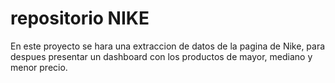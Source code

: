 # repositorio NIKE

En este proyecto se hara una extraccion de datos de la pagina de Nike, para despues presentar un dashboard con los productos de mayor, mediano y menor precio.
